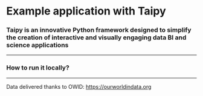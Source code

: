 # Example application with Taipy 

### Taipy is an innovative Python framework designed to simplify the creation of interactive and visually engaging data BI and science applications

---
### How to run it locally?
---


Data delivered thanks to OWID: https://ourworldindata.org
